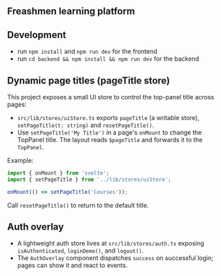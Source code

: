 ## Freashmen learning platform

## Development

- run `npm install` and `npm run dev` for the frontend
- run `cd backend && npm install && npm run dev` for the backend

## Dynamic page titles (pageTitle store)

This project exposes a small UI store to control the top-panel title across pages:

- `src/lib/stores/uiStore.ts` exports `pageTitle` (a writable store), `setPageTitle(t: string)` and `resetPageTitle()`.
- Use `setPageTitle('My Title')` in a page's `onMount` to change the TopPanel title. The layout reads `$pageTitle` and forwards it to the `TopPanel`.

Example:

```ts
import { onMount } from 'svelte';
import { setPageTitle } from '../lib/stores/uiStore';

onMount(() => setPageTitle('Courses'));
```

Call `resetPageTitle()` to return to the default title.

## Auth overlay

- A lightweight auth store lives at `src/lib/stores/auth.ts` exposing `isAuthenticated`, `loginDemo()`, and `logout()`.
- The `AuthOverlay` component dispatches `success` on successful login; pages can show it and react to events.
